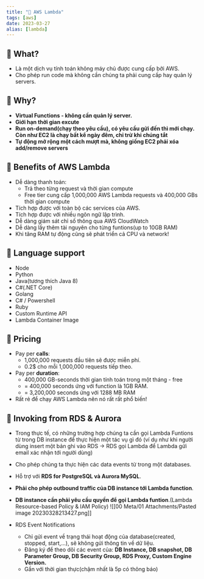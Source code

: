 ```yaml
---
title: "🌱 AWS Lambda"
tags: [aws]
date: 2023-03-27
alias: [lambda]
---
```


## 🌿 What?
- Là một dịch vụ tính toán không máy chủ được cung cấp bởi AWS.
- Cho phép run code mà không cần chúng ta phải cung cấp hay quản lý servers.

## 🌿 Why?
- **Virtual Functions - không cần quản lý server.**
- **Giới hạn thời gian excute**
- **Run on-demand(chạy theo yêu cầu), có yêu cầu gửi đến thì mới chạy. Còn như EC2 là chạy bất kể ngày đêm, chỉ trừ khi chúng tắt**
- **Tự động mở rộng một cách mượt mà, không giống EC2 phải xóa add/remove servers**

## 🌿 Benefits of AWS Lambda
- Dễ dàng thanh toán:
	- Trả theo từng request và thời gian compute
	- Free tier cung cấp 1,000,000 AWS Lambda requests và 400,000 GBs thời gian compute
- Tích hợp được với toàn bộ các services của AWS.
- Tích hợp được với nhiều ngôn ngữ lập trình.
- Dễ dàng giám sát chỉ số thông qua AWS CloudWatch
- Dễ dàng lấy thêm tài nguyên cho từng funtions(up to 10GB RAM)
- Khi tăng RAM tự động cũng sẽ phát triển cả CPU và network!

## 🌿 Language support
- Node
- Python
- Java(tương thích Java 8)
- C#(.NET Core)
- Golang
- C# / Powershell
- Ruby
- Custom Runtime API
- Lambda Container Image

## 🌿 Pricing
- Pay per **calls**:
	- 1,000,000 requests đầu tiên sẽ được miễn phí.
	- 0.2$ cho mỗi 1,000,000 requests tiếp theo.
- Pay per **duration**:
	- 400,000 GB-seconds thời gian tính toán trong một tháng - free
	- = 400,000 seconds ứng với function là 1GB RAM.
	- = 3,200,000 seconds ứng với 1288 MB RAM
- Rất rẻ để chạy AWS Lambda nên nó rất rất phổ biến!

## 🌿 Invoking from RDS & Aurora
- Trong thực tế, có những trường hợp chúng ta cần gọi Lambda Funtions từ trong DB instance để thực hiện một tác vụ gì đó (ví dụ như khi người dùng insert một bản ghi vào RDS -> RDS gọi Lambda để Lambda gửi email xác nhận tới người dùng)
- Cho phép chúng ta thực hiện các data events từ trong một databases.
- Hỗ trợ với **RDS for PostgreSQL và Aurora MySQL**.
- **Phải cho phép outbound traffic của DB instance tới Lambda function**.
- **DB instance cần phải yêu cầu quyền để gọi Lambda funtion**.(Lambda Resource-based Policy & IAM Policy)
![[00 Meta/01 Attachments/Pasted image 20230328213427.png]]

- RDS Event Notifications
	- Chỉ gửi event về trạng thái hoạt động của database(created, stopped, start,...), sẽ không gửi thông tin về dữ liệu.
	- Đăng ký để theo dõi các event của: **DB Instance, DB snapshot, DB Parameter Group, DB Security Group, RDS Proxy, Custom Engine Version.**
	- Gần với thời gian thực(chậm nhất là 5p có thông báo)

